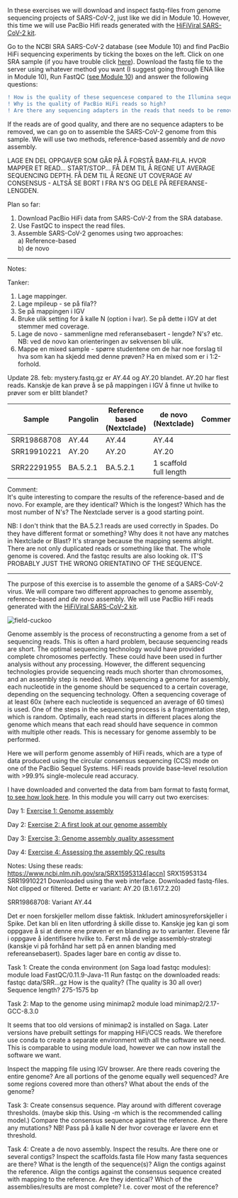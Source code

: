 
In these exercises we will download and inspect fastq-files from genome sequencing projects of SARS-CoV-2, just like we did in Module 10. However, this time we will use PacBio Hifi reads generated with the [HiFiViral SARS-CoV-2 kit](https://www.pacb.com/research-focus/microbiology/public-health/covid-19-sequencing-tools-and-resources/).  

Go to the NCBI SRA SARS-CoV-2 database (see Module 10) and find PacBio HiFi sequencing experiments by ticking the boxes on the left. Click on one SRA sample (if you have trouble click [here](https://www.ncbi.nlm.nih.gov/sra/SRX15953134[accn])). Download the fastq file to the server using whatever method you want (I suggest going through ENA like in Module 10), Run FastQC ([see Module 10](https://github.com/BIOS3010/Module-10-HTS/blob/main/00-Get_started.md#installing-and-using-software-on-a-linux-system)) and answer the following questions:

```diff
! How is the quality of these sequencese compared to the Illumina sequences from Module 10?
! Why is the quality of PacBio HiFi reads so high?
! Are there any sequencing adapters in the reads that needs to be removed?  
````  

If the reads are of good quality, and there are no sequence adapters to be removed, we can go on to assemble the SARS-CoV-2 genome from this sample. We will use two methods, reference-based assembly and _de novo_ assembly.

LAGE EN DEL OPPGAVER SOM GÅR PÅ Å FORSTÅ BAM-FILA. HVOR MAPPER ET READ... START/STOP...
FÅ DEM TIL Å REGNE UT AVERAGE SEQUENCING DEPTH.
FÅ DEM TIL Å REGNE UT COVERAGE AV CONSENSUS - ALTSÅ SE BORT I FRA N'S OG DELE PÅ REFERANSE-LENGDEN.



Plan so far:
1. Download PacBio HiFi data from SARS-CoV-2 from the SRA database.  
2. Use FastQC to inspect the read files.  
3. Assemble SARS-CoV-2 genomes using two approaches:  
   a) Reference-based  
   b) de novo  


-------
Notes:

Tanker:
1. Lage mappinger.
2. Lage mpileup - se på fila??
3. Se på mappingen i IGV
4. Bruke ulik setting for å kalle N (option i Ivar). Se på dette i IGV at det stemmer med coverage. 
5. Lage de novo - sammenligne med referansebasert - lengde? N's? etc. NB: ved de novo kan orienteringen av sekvensen bli ulik. 
6. Mappe en mixed sample - spørre studentene om de har noe forslag til hva som kan ha skjedd med denne prøven? Ha en mixed som er i 1:2-forhold.

Update 28. feb: mystery.fastq.gz er AY.44 og AY.20 blandet. AY.20 har flest reads.
Kanskje de kan prøve å se på mappingen i IGV å finne ut hvilke to prøver som er blitt blandet?



| Sample       | Pangolin         | Reference based (Nextclade)                         | de novo (Nextclade)    |               Comment |
| ------------ | ---------------- | --------------------------------------------------- | ---------------------- | --------------------- |
| SRR19868708  | AY.44            | AY.44                                               | AY.44                  |                       |
| SRR19910221  | AY.20            | AY.20                                               | AY.20                  |                       |
| SRR22291955  | BA.5.2.1         | BA.5.2.1                                            | 1 scaffold full length |                       |

Comment:  
It's quite interesting to compare the results of the reference-based and de novo. For example, are they identical? Which is the longest? Which has the most number of N's? The Nextclade server is a good starting point. 

NB: I don't think that the BA.5.2.1 reads are used correctly in Spades. Do they have different format or something? Why does it not have any matches in Nextclade or Blast? It's strange because the mapping seems alright. There are not only duplicated reads or something like that. The whole genome is covered. And the fastqc results are also looking ok. IT'S PROBABLY JUST THE WRONG ORIENTATINO OF THE SEQUENCE.

-------
The purpose of this exercise is to assemble the genome of a SARS-CoV-2 virus. We will compare two different approaches to genome assembly, reference-based and *de novo* assembly. We will use PacBio HiFi reads generated with the [HiFiViral SARS-CoV-2 kit](https://www.pacb.com/research-focus/microbiology/public-health/covid-19-sequencing-tools-and-resources/).

![field-cuckoo](https://user-images.githubusercontent.com/46928237/116210234-f67d0280-a742-11eb-88fe-5fe9cae1ed22.jpg)

Genome assembly is the process of reconstructing a genome from a set of sequencing reads. This is often a hard problem, because sequencing reads are short. The optimal sequencing technology would have provided complete chromosomes perfectly. These could have been used in further analysis without any processing. However, the different sequencing technologies provide sequencing reads much shorter than chromosomes, and an assembly step is needed. When sequencing a genome for assembly, each nucleotide in the genome should be sequenced to a certain coverage, depending on the sequencing technology. Often a sequencing coverage of at least 60x (where each nucleotide is sequenced an average of 60 times) is used. One of the steps in the sequencing process is a fragmentation step, which is random. Optimally, each read starts in different places along the genome which means that each read should have sequence in common with multiple other reads. This is necessary for genome assembly to be performed.

Here we will perform genome assembly of HiFi reads, which are a type of data produced using the circular consensus sequencing (CCS) mode on one of the PacBio Sequel Systems. HiFi reads provide base-level resolution with >99.9% single-molecule read accuracy.

I have downloaded and converted the data from bam format to fastq format, [to see how look here](https://github.com/BIOS3010/Module-11-Genome-Assembly/blob/main/Pre-processing_data.md). In this module you will carry out two exercises:

Day 1: [Exercise 1: Genome assembly](https://github.com/BIOS3010/Module-11-Genome-Assembly/blob/main/Exercise1_Genome_Assembly.md)

Day 2: [Exercise 2: A first look at our genome assembly](https://github.com/BIOS3010/Module-11-Genome-Assembly/blob/main/Exercise2_a_first_look.md)

Day 3: [Exercise 3: Genome assembly quality assessment](https://github.com/BIOS3010/Module-11-Genome-Assembly/blob/main/Exercise3_Assembly_quality.md)

Day 4: [Exercise 4: Assessing the assembly QC results](https://github.com/BIOS3010/Module-11-Genome-Assembly/blob/main/Exercise4_QC_results.md)


Notes:
Using these reads: https://www.ncbi.nlm.nih.gov/sra/SRX15953134[accn]
SRX15953134
SRR19910221
Downloaded using the web interface. Downloaded fastq-files. Not clipped or filtered. 
Dette er variant: AY.20 (B.1.617.2.20)

SRR19868708: Variant AY.44

Det er noen forskjeller mellom disse faktisk. Inkludert aminosyreforskjeller i Spike. Det kan bli en liten utfordring å skille disse to. Kanskje jeg kan gi som oppgave å si at denne ene prøven er en blanding av to varianter. Elevene får i oppgave å identifisere hvilke to. Først må de velge assembly-strategi (kanskje vi på forhånd har sett på en annen blanding med refereansebasert).
Spades lager bare en contig av disse to. 

Task 1:
Create the conda environment (on Saga load fastqc modules):
module load FastQC/0.11.9-Java-11
Run fastqc on the downloaded reads:
fastqc data/SRR...gz
How is the quality? (The quality is 30 all over)
Sequence length? 275-1575 bp

Task 2:
Map to the genome using minimap2
module load minimap2/2.17-GCC-8.3.0

It seems that too old versions of minimap2 is installed on Saga. Later versions have prebuilt settings for mapping HiFi/CCS reads. We therefore use conda to create a separate environment with all the software we need. This is comparable to using module load, however we can now install the software we want. 

Inspect the mapping file using IGV browser. Are there reads covering the entire genome? Are all portions of the genome equally well sequenced? Are some regions covered more than others? What about the ends of the genome?

Task 3:
Create consensus sequence. Play around with different coverage thresholds. (maybe skip this. Using -m which is the recommended calling model.)
Compare the consensus sequence against the reference. Are there any mutations?
NB! Pass på å kalle N der hvor coverage er lavere enn et threshold.

Task 4:
Create a de novo assembly.
Inspect the results. Are there one or several contigs?
Inspect the scaffolds.fasta file
How many fasta sequences are there? What is the length of the sequence(s)?
Align the contigs against the reference. 
Align the contigs against the consensus sequence created with mapping to the reference. Are they identical? Which of the assemblies/results are most complete? I.e. cover most of the reference?
